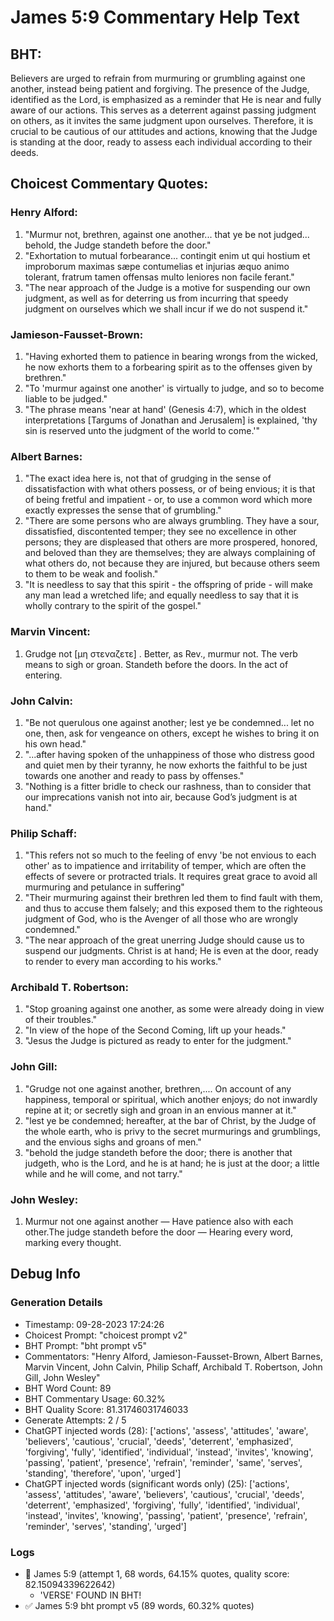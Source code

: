 # James 5:9 Commentary Help Text

## BHT:
Believers are urged to refrain from murmuring or grumbling against one another, instead being patient and forgiving. The presence of the Judge, identified as the Lord, is emphasized as a reminder that He is near and fully aware of our actions. This serves as a deterrent against passing judgment on others, as it invites the same judgment upon ourselves. Therefore, it is crucial to be cautious of our attitudes and actions, knowing that the Judge is standing at the door, ready to assess each individual according to their deeds.

## Choicest Commentary Quotes:
### Henry Alford:
1. "Murmur not, brethren, against one another... that ye be not judged... behold, the Judge standeth before the door."
2. "Exhortation to mutual forbearance... contingit enim ut qui hostium et improborum maximas sæpe contumelias et injurias æquo animo tolerant, fratrum tamen offensas multo leniores non facile ferant." 
3. "The near approach of the Judge is a motive for suspending our own judgment, as well as for deterring us from incurring that speedy judgment on ourselves which we shall incur if we do not suspend it."

### Jamieson-Fausset-Brown:
1. "Having exhorted them to patience in bearing wrongs from the wicked, he now exhorts them to a forbearing spirit as to the offenses given by brethren."
2. "To 'murmur against one another' is virtually to judge, and so to become liable to be judged."
3. "The phrase means 'near at hand' (Genesis 4:7), which in the oldest interpretations [Targums of Jonathan and Jerusalem] is explained, 'thy sin is reserved unto the judgment of the world to come.'"

### Albert Barnes:
1. "The exact idea here is, not that of grudging in the sense of dissatisfaction with what others possess, or of being envious; it is that of being fretful and impatient - or, to use a common word which more exactly expresses the sense that of grumbling."
2. "There are some persons who are always grumbling. They have a sour, dissatisfied, discontented temper; they see no excellence in other persons; they are displeased that others are more prospered, honored, and beloved than they are themselves; they are always complaining of what others do, not because they are injured, but because others seem to them to be weak and foolish."
3. "It is needless to say that this spirit - the offspring of pride - will make any man lead a wretched life; and equally needless to say that it is wholly contrary to the spirit of the gospel."

### Marvin Vincent:
1. Grudge not [μη στεναζετε] . Better, as Rev., murmur not. The verb means to sigh or groan. Standeth before the doors. In the act of entering.

### John Calvin:
1. "Be not querulous one against another; lest ye be condemned... let no one, then, ask for vengeance on others, except he wishes to bring it on his own head." 
2. "...after having spoken of the unhappiness of those who distress good and quiet men by their tyranny, he now exhorts the faithful to be just towards one another and ready to pass by offenses."
3. "Nothing is a fitter bridle to check our rashness, than to consider that our imprecations vanish not into air, because God’s judgment is at hand."

### Philip Schaff:
1. "This refers not so much to the feeling of envy 'be not envious to each other' as to impatience and irritability of temper, which are often the effects of severe or protracted trials. It requires great grace to avoid all murmuring and petulance in suffering"
2. "Their murmuring against their brethren led them to find fault with them, and thus to accuse them falsely; and this exposed them to the righteous judgment of God, who is the Avenger of all those who are wrongly condemned."
3. "The near approach of the great unerring Judge should cause us to suspend our judgments. Christ is at hand; He is even at the door, ready to render to every man according to his works."

### Archibald T. Robertson:
1. "Stop groaning against one another, as some were already doing in view of their troubles."
2. "In view of the hope of the Second Coming, lift up your heads."
3. "Jesus the Judge is pictured as ready to enter for the judgment."

### John Gill:
1. "Grudge not one against another, brethren,.... On account of any happiness, temporal or spiritual, which another enjoys; do not inwardly repine at it; or secretly sigh and groan in an envious manner at it." 
2. "lest ye be condemned; hereafter, at the bar of Christ, by the Judge of the whole earth, who is privy to the secret murmurings and grumblings, and the envious sighs and groans of men." 
3. "behold the judge standeth before the door; there is another that judgeth, who is the Lord, and he is at hand; he is just at the door; a little while and he will come, and not tarry."

### John Wesley:
1. Murmur not one against another — Have patience also with each other.The judge standeth before the door — Hearing every word, marking every thought.


## Debug Info
### Generation Details
- Timestamp: 09-28-2023 17:24:26
- Choicest Prompt: "choicest prompt v2"
- BHT Prompt: "bht prompt v5"
- Commentators: "Henry Alford, Jamieson-Fausset-Brown, Albert Barnes, Marvin Vincent, John Calvin, Philip Schaff, Archibald T. Robertson, John Gill, John Wesley"
- BHT Word Count: 89
- BHT Commentary Usage: 60.32%
- BHT Quality Score: 81.31746031746033
- Generate Attempts: 2 / 5
- ChatGPT injected words (28):
	['actions', 'assess', 'attitudes', 'aware', 'believers', 'cautious', 'crucial', 'deeds', 'deterrent', 'emphasized', 'forgiving', 'fully', 'identified', 'individual', 'instead', 'invites', 'knowing', 'passing', 'patient', 'presence', 'refrain', 'reminder', 'same', 'serves', 'standing', 'therefore', 'upon', 'urged']
- ChatGPT injected words (significant words only) (25):
	['actions', 'assess', 'attitudes', 'aware', 'believers', 'cautious', 'crucial', 'deeds', 'deterrent', 'emphasized', 'forgiving', 'fully', 'identified', 'individual', 'instead', 'invites', 'knowing', 'passing', 'patient', 'presence', 'refrain', 'reminder', 'serves', 'standing', 'urged']

### Logs
- 🔄 James 5:9 (attempt 1, 68 words, 64.15% quotes, quality score: 82.15094339622642) 
	- 'VERSE' FOUND IN BHT!
- ✅ James 5:9 bht prompt v5 (89 words, 60.32% quotes)